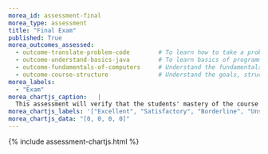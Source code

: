 ```yaml
---
morea_id: assessment-final
morea_type: assessment
title: "Final Exam"
published: True
morea_outcomes_assessed: 
  - outcome-translate-problem-code        # To learn how to take a problem, figure out the algorithm to solve it, the write the code.
  - outcome-understand-basics-java        # To learn basics of programming with a modern programming language, Java.
  - outcome-fundamentals-of-computers     # Understand the fundamentals how a computer works.
  - outcome-course-structure              # Understand the goals, structures, and procedures for learning in ICS 111.
morea_labels: 
  - "Exam"
morea_chartjs_caption:   |
  This assessment will verify that the students' mastery of the course material.
morea_chartjs_labels: '["Excellent", "Satisfactory", "Borderline", "Unsatisfactory"]'
morea_chartjs_data: "[0, 0, 0, 0]"
---
```


{%  include assessment-chartjs.html  %}
